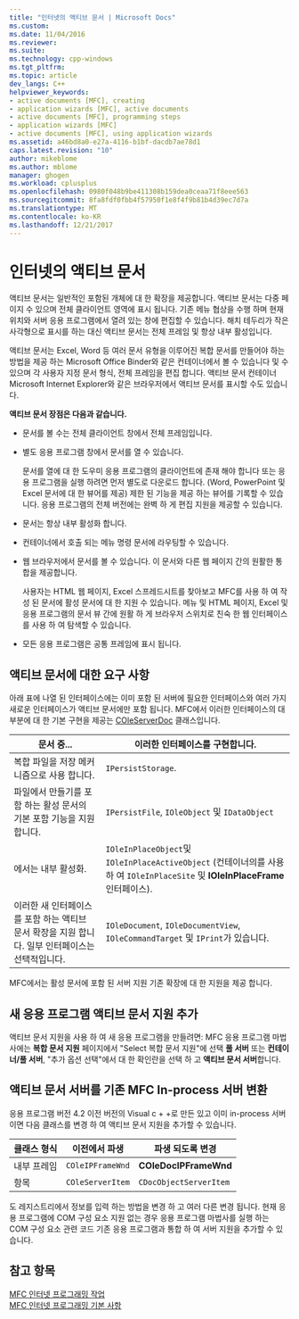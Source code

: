```yaml
---
title: "인터넷의 액티브 문서 | Microsoft Docs"
ms.custom: 
ms.date: 11/04/2016
ms.reviewer: 
ms.suite: 
ms.technology: cpp-windows
ms.tgt_pltfrm: 
ms.topic: article
dev_langs: C++
helpviewer_keywords:
- active documents [MFC], creating
- application wizards [MFC], active documents
- active documents [MFC], programming steps
- application wizards [MFC]
- active documents [MFC], using application wizards
ms.assetid: a46bd8a0-e27a-4116-b1bf-dacdb7ae78d1
caps.latest.revision: "10"
author: mikeblome
ms.author: mblome
manager: ghogen
ms.workload: cplusplus
ms.openlocfilehash: 0980f048b9be411308b159dea0ceaa71f8eee563
ms.sourcegitcommit: 8fa8fdf0fbb4f57950f1e8f4f9b81b4d39ec7d7a
ms.translationtype: MT
ms.contentlocale: ko-KR
ms.lasthandoff: 12/21/2017
---
```

# <a name="active-documents-on-the-internet"></a>인터넷의 액티브 문서
액티브 문서는 일반적인 포함된 개체에 대 한 확장을 제공합니다. 액티브 문서는 다중 페이지 수 있으며 전체 클라이언트 영역에 표시 됩니다. 기존 메뉴 협상을 수행 하며 현재 위치와 서버 응용 프로그램에서 열려 있는 창에 편집할 수 있습니다. 해치 테두리가 작은 사각형으로 표시를 하는 대신 액티브 문서는 전체 프레임 및 항상 내부 활성입니다.  
  
 액티브 문서는 Excel, Word 등 여러 문서 유형을 이루어진 복합 문서를 만들어야 하는 방법을 제공 하는 Microsoft Office Binder와 같은 컨테이너에서 볼 수 있습니다 및 수 있으며 각 사용자 지정 문서 형식, 전체 프레임을 편집 합니다. 액티브 문서 컨테이너 Microsoft Internet Explorer와 같은 브라우저에서 액티브 문서를 표시할 수도 있습니다.  
  
 **액티브 문서 장점은 다음과 같습니다.**  
  
-   문서를 볼 수는 전체 클라이언트 창에서 전체 프레임입니다.  
  
-   별도 응용 프로그램 창에서 문서를 열 수 있습니다.  
  
     문서를 열에 대 한 도우미 응용 프로그램의 클라이언트에 존재 해야 합니다 또는 응용 프로그램을 실행 하려면 먼저 별도로 다운로드 합니다. (Word, PowerPoint 및 Excel 문서에 대 한 뷰어를 제공) 제한 된 기능을 제공 하는 뷰어를 기록할 수 있습니다. 응용 프로그램의 전체 버전에는 완벽 하 게 편집 지원을 제공할 수 있습니다.  
  
-   문서는 항상 내부 활성화 합니다.  
  
-   컨테이너에서 호출 되는 메뉴 명령 문서에 라우팅할 수 있습니다.  
  
-   웹 브라우저에서 문서를 볼 수 있습니다. 이 문서와 다른 웹 페이지 간의 원활한 통합을 제공합니다.  
  
     사용자는 HTML 웹 페이지, Excel 스프레드시트를 찾아보고 MFC를 사용 하 여 작성 된 문서에 활성 문서에 대 한 지원 수 있습니다. 메뉴 및 HTML 페이지, Excel 및 응용 프로그램의 문서 뷰 간에 원활 하 게 브라우저 스위치로 친숙 한 웹 인터페이스를 사용 하 여 탐색할 수 있습니다.  
  
-   모든 응용 프로그램은 공통 프레임에 표시 됩니다.  
  
## <a name="requirements-for-active-documents"></a>액티브 문서에 대한 요구 사항  
 아래 표에 나열 된 인터페이스에는 이미 포함 된 서버에 필요한 인터페이스와 여러 가지 새로운 인터페이스가 액티브 문서에만 포함 됩니다. MFC에서 이러한 인터페이스의 대부분에 대 한 기본 구현을 제공는 [COleServerDoc](../mfc/reference/coleserverdoc-class.md) 클래스입니다.  
  
|문서 중...|이러한 인터페이스를 구현합니다.|  
|-------------------------|---------------------------------|  
|복합 파일을 저장 메커니즘으로 사용 합니다.|`IPersistStorage`.|  
|파일에서 만들기를 포함 하는 활성 문서의 기본 포함 기능을 지원 합니다.|`IPersistFile`, `IOleObject` 및 `IDataObject`|  
|에서는 내부 활성화.|`IOleInPlaceObject`및 `IOleInPlaceActiveObject` (컨테이너의를 사용 하 여 `IOleInPlaceSite` 및 **IOleInPlaceFrame** 인터페이스).|  
|이러한 새 인터페이스를 포함 하는 액티브 문서 확장을 지원 합니다. 일부 인터페이스는 선택적입니다.|`IOleDocument`, `IOleDocumentView`, `IOleCommandTarget` 및 `IPrint`가 있습니다.|  
  
 MFC에서는 활성 문서에 포함 된 서버 지원 기존 확장에 대 한 지원을 제공 합니다.  
  
## <a name="add-active-document-support-to-a-new-application"></a>새 응용 프로그램 액티브 문서 지원 추가  
 액티브 문서 지원을 사용 하 여 새 응용 프로그램을 만들려면: MFC 응용 프로그램 마법사에는 **복합 문서 지원** 페이지에서 "Select 복합 문서 지원"에 선택 **풀 서버** 또는  **컨테이너/풀 서버**, "추가 옵션 선택"에서 대 한 확인란을 선택 하 고 **액티브 문서 서버**합니다.  
  
##  <a name="_core_convert_an_existing_mfc_in.2d.process_server_to_an_activex_document_server"></a>액티브 문서 서버를 기존 MFC In-process 서버 변환  
 응용 프로그램 버전 4.2 이전 버전의 Visual c + +로 만든 있고 이미 in-process 서버 이면 다음 클래스를 변경 하 여 액티브 문서 지원을 추가할 수 있습니다.  
  
|클래스 형식|이전에서 파생|파생 되도록 변경|  
|----------------|---------------------------|---------------------------|  
|내부 프레임|`COleIPFrameWnd`|**COleDocIPFrameWnd**|  
|항목|`COleServerItem`|`CDocObjectServerItem`|  
  
 도 레지스트리에서 정보를 입력 하는 방법을 변경 하 고 여러 다른 변경 됩니다. 현재 응용 프로그램에 COM 구성 요소 지원 없는 경우 응용 프로그램 마법사를 실행 하는 COM 구성 요소 관련 코드 기존 응용 프로그램과 통합 하 여 서버 지원을 추가할 수 있습니다.  
  
## <a name="see-also"></a>참고 항목  
 [MFC 인터넷 프로그래밍 작업](../mfc/mfc-internet-programming-tasks.md)   
 [MFC 인터넷 프로그래밍 기본 사항](../mfc/mfc-internet-programming-basics.md)

